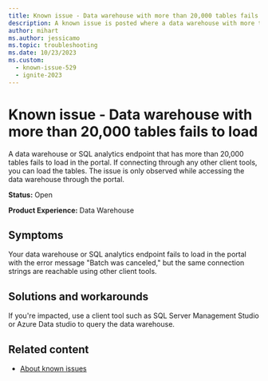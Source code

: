 ```yaml
---
title: Known issue - Data warehouse with more than 20,000 tables fails to load
description: A known issue is posted where a data warehouse with more than 20,000 tables fails to load
author: mihart
ms.author: jessicamo
ms.topic: troubleshooting
ms.date: 10/23/2023
ms.custom:
  - known-issue-529
  - ignite-2023
---
```


# Known issue - Data warehouse with more than 20,000 tables fails to load

A data warehouse or SQL analytics endpoint that has more than 20,000 tables fails to load in the portal.  If connecting through any other client tools, you can load the tables. The issue is only observed while accessing the data warehouse through the portal.

**Status:** Open

**Product Experience:** Data Warehouse

## Symptoms

Your data warehouse or SQL analytics endpoint fails to load in the portal with the error message "Batch was canceled," but the same connection strings are reachable using other client tools.

## Solutions and workarounds

If you're impacted, use a client tool such as SQL Server Management Studio or Azure Data studio to query the data warehouse.

## Related content

- [About known issues](https://support.fabric.microsoft.com/known-issues)
